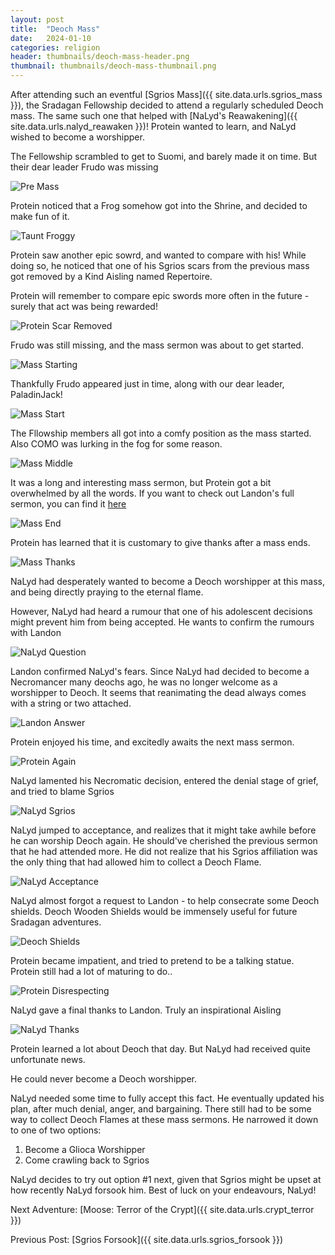 ```yaml
---
layout: post
title:  "Deoch Mass"
date:   2024-01-10
categories: religion
header: thumbnails/deoch-mass-header.png
thumbnail: thumbnails/deoch-mass-thumbnail.png
---
```


After attending such an eventful [Sgrios Mass]({{ site.data.urls.sgrios_mass }}), the Sradagan Fellowship decided to attend a regularly scheduled Deoch mass. The same such one that helped with [NaLyd's Reawakening]({{ site.data.urls.nalyd_reawaken }})! Protein wanted to learn, and NaLyd wished to become a worshipper.

The Fellowship scrambled to get to Suomi, and barely made it on time. But their dear leader Frudo was missing

![Pre Mass](/assets/img/deoch/mass/pre-mass.png)

Protein noticed that a Frog somehow got into the Shrine, and decided to make fun of it.

![Taunt Froggy](/assets/img/deoch/mass/taunt-froggy.png)

Protein saw another epic sowrd, and wanted to compare with his! While doing so, he noticed that one of his Sgrios scars from the previous mass got removed by a Kind Aisling named Repertoire.

Protein will remember to compare epic swords more often in the future - surely that act was being rewarded!

![Protein Scar Removed](/assets/img/deoch/mass/protein-scar-removed.png)

Frudo was still missing, and the mass sermon was about to get started.

![Mass Starting](/assets/img/deoch/mass/mass-starting.png)

Thankfully Frudo appeared just in time, along with our dear leader, PaladinJack!

![Mass Start](/assets/img/deoch/mass/mass-start.png)

The Fllowship members all got into a comfy position as the mass started. Also COMO was lurking in the fog for some reason.

![Mass Middle](/assets/img/deoch/mass/mass-middle.png)

It was a long and interesting mass sermon, but Protein got a bit overwhelmed by all the words. If you want to check out Landon's full sermon, you can find it [here](https://deochtemple.blogspot.com/2024/01/deoch-mass-1-10-2024-geas.html)

![Mass End](/assets/img/deoch/mass/mass-end.png)

Protein has learned that it is customary to give thanks after a mass ends.

![Mass Thanks](/assets/img/deoch/mass/mass-thanks.png)

NaLyd had desperately wanted to become a Deoch worshipper at this mass, and being directly praying to the eternal flame.

However, NaLyd had heard a rumour that one of his adolescent decisions might prevent him from being accepted. He wants to confirm the rumours with Landon

![NaLyd Question](/assets/img/deoch/mass/nalyd-question.png)

Landon confirmed NaLyd's fears. Since NaLyd had decided to become a Necromancer many deochs ago, he was no longer welcome as a worshipper to Deoch. It seems that reanimating the dead always comes with a string or two attached.

![Landon Answer](/assets/img/deoch/mass/landon-answer.png)

Protein enjoyed his time, and excitedly awaits the next mass sermon.

![Protein Again](/assets/img/deoch/mass/protein-again.png)

NaLyd lamented his Necromatic decision, entered the denial stage of grief, and tried to blame Sgrios

![NaLyd Sgrios](/assets/img/deoch/mass/nalyd-sgrios.png)

NaLyd jumped to acceptance, and realizes that it might take awhile before he can worship Deoch again. He should've cherished the previous sermon that he had attended more. He did not realize that his Sgrios affiliation was the only thing that had allowed him to collect a Deoch Flame.

![NaLyd Acceptance](/assets/img/deoch/mass/nalyd-acceptance.png)

NaLyd almost forgot a request to Landon - to help consecrate some Deoch shields. Deoch Wooden Shields would be immensely useful for future Sradagan adventures.

![Deoch Shields](/assets/img/deoch/mass/deoch-shields.png)

Protein became impatient, and tried to pretend to be a talking statue. Protein still had a lot of maturing to do..

![Protein Disrespecting](/assets/img/deoch/mass/protein-disrespecting.png)

NaLyd gave a final thanks to Landon. Truly an inspirational Aisling

![NaLyd Thanks](/assets/img/deoch/mass/nalyd-thanks.png)

Protein learned a lot about Deoch that day. But NaLyd had received quite unfortunate news.

He could never become a Deoch worshipper.

NaLyd needed some time to fully accept this fact. He eventually updated his plan, after much denial, anger, and bargaining. There still had to be some way to collect Deoch Flames at these mass sermons. He narrowed it down to one of two options:

1. Become a Glioca Worshipper
2. Come crawling back to Sgrios

NaLyd decides to try out option #1 next, given that Sgrios might be upset at how recently NaLyd forsook him. Best of luck on your endeavours, NaLyd!


Next Adventure: [Moose: Terror of the Crypt]({{ site.data.urls.crypt_terror }})

Previous Post: [Sgrios Forsook]({{ site.data.urls.sgrios_forsook }})